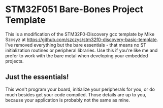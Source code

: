 # STM32F051 Bare-Bones Project Template

This is a modification of the STM32F0-Discovery gcc template by Mike Szcsyz
at https://github.com/szczys/stm32f0-discovery-basic-template. I've removed
everything but the bare essentials - that means no ST initialization routines
or peripheral libraries. Use this if you're like me and prefer to work with
the bare metal when developing your embedded projects.

## Just the essentials!

This won't program your board, initialize your peripherals for you,
or do much besides get your code compiled. Those details are up to you,
because your application is probably not the same as mine.

